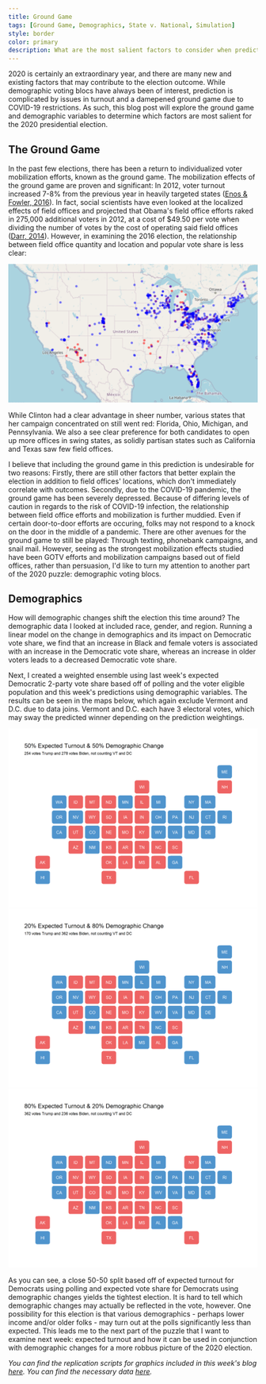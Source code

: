 ```yaml
---
title: Ground Game
tags: [Ground Game, Demographics, State v. National, Simulation]
style: border
color: primary
description: What are the most salient factors to consider when predicting the 2020 election?
---
```


2020 is certainly an extraordinary year, and there are many new and existing factors that may contribute to the election outcome. While demographic voting blocs have always been of interest, prediction is complicated by issues in turnout and a damepened ground game due to COVID-19 restrictions. As such, this blog post will explore the ground game and demographic variables to determine which factors are most salient for the 2020 presidential election.

## The Ground Game

In the past few elections, there has been a return to individualized voter mobilization efforts, known as the ground game. The mobilization effects of the ground game are proven and significant: In 2012, voter turnout increased 7-8% from the previous year in heavily targeted states ([Enos & Fowler, 2016](https://www.cambridge.org/core/journals/political-science-research-and-methods/article/aggregate-effects-of-largescale-campaigns-on-voter-turnout/20C500B0DE62227873FD24CB3555F779/share/3d73ff531df62646698518c2717d3e1d33bcd0ef)). In fact, social scientists have even looked at the localized effects of field offices and projected that Obama's field office efforts raked in 275,000 additional voters in 2012, at a cost of $49.50 per vote when dividing the number of votes by the cost of operating said field offices ([Darr, 2014](https://journals-sagepub-com.ezp-prod1.hul.harvard.edu/doi/full/10.1177/1532673X13500520)). However, in examining the 2016 election, the relationship between field office quantity and location and popular vote share is less clear:

![2016 Presidential Campaign Field Offices](../figures/ground_game.png)

While Clinton had a clear advantage in sheer number, various states that her campaign concentrated on still went red: Florida, Ohio, Michigan, and Pennsylvania. We also a see clear preference for both candidates to open up more offices in swing states, as solidly partisan states such as California and Texas saw few field offices.

I believe that including the ground game in this prediction is undesirable for two reasons: Firstly, there are still other factors that better explain the election in addition to field offices' locations, which don't immediately correlate with outcomes. Secondly, due to the COVID-19 pandemic, the ground game has been severely depressed. Because of differing levels of caution in regards to the risk of COVID-19 infection, the relationship between field office efforts and mobilization is further muddied. Even if certain door-to-door efforts are occuring, folks may not respond to a knock on the door in the middle of a pandemic. There are other avenues for the ground game to still be played: Through texting, phonebank campaigns, and snail mail. However, seeing as the strongest mobilization effects studied have been GOTV efforts and mobilization campaigns based out of field offices, rather than persuasion, I'd like to turn my attention to another part of the 2020 puzzle: demographic voting blocs.


## Demographics

How will demographic changes shift the election this time around? The demographic data I looked at included race, gender, and region. Running a linear model on the change in demographics and its impact on Democratic vote share, we find that an increase in Black and female voters is associated with an increase in the Democratic vote share, whereas an increase in older voters leads to a decreased Democratic vote share.

Next, I created a weighted ensemble using last week's expected Democratic 2-party vote share based off of polling and the voter eligible population and this week's predictions using demographic variables. The results can be seen in the maps below, which again exclude Vermont and D.C. due to data joins. Vermont and D.C. each have 3 electoral votes, which may sway the predicted winner depending on the prediction weightings.

![](../figures/demo1.png)
![](../figures/demo2.png)
![](../figures/demo3.png)

As you can see, a close 50-50 split based off of expected turnout for Democrats using polling and expected vote share for Democrats using demographic changes yields the tightest election. It is hard to tell which demographic changes may actually be reflected in the vote, however. One possibility for this election is that various demographics - perhaps lower income and/or older folks - may turn out at the polls significantly less than expected. This leads me to the next part of the puzzle that I want to examine next week: expected turnout and how it can be used in conjunction with demographic changes for a more robbus picture of the 2020 election.

*You can find the replication scripts for graphics included in this week's blog [here](https://github.com/caievelyn/election-analytics/blob/master/scripts/2020_10_18_script.R). You can find the necessary data [here](https://github.com/caievelyn/election-analytics/tree/master/data).*
